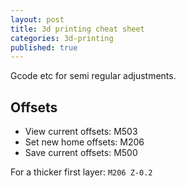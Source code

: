 ```yaml
---
layout: post
title: 3d printing cheat sheet
categories: 3d-printing
published: true
---
```


Gcode etc for semi regular adjustments.

## Offsets

- View current offsets: M503
- Set new home offsets: M206
- Save current offsets: M500

For a thicker first layer: `M206 Z-0.2`
